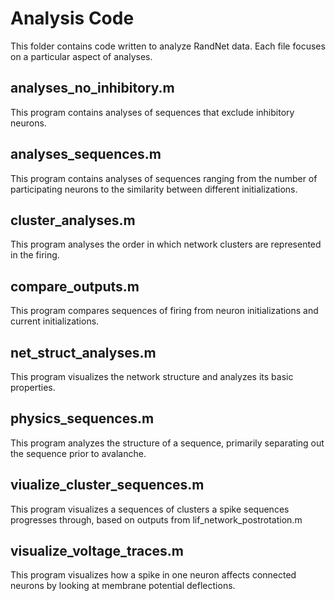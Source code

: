 # Analysis Code
 This folder contains code written to analyze RandNet data. Each file focuses on a particular aspect of analyses.
 
 ## analyses_no_inhibitory.m
 This program contains analyses of sequences that exclude inhibitory neurons.
 
 ## analyses_sequences.m
 This program contains analyses of sequences ranging from the number of participating neurons to the similarity between different initializations.
 
 ## cluster_analyses.m
 This program analyses the order in which network clusters are represented in the firing.
 
 ## compare_outputs.m
 This program compares sequences of firing from neuron initializations and current initializations.
 
 ## net_struct_analyses.m
 This program visualizes the network structure and analyzes its basic properties.
 
 ## physics_sequences.m
 This program analyzes the structure of a sequence, primarily separating out the sequence prior to avalanche.
 
 ## viualize_cluster_sequences.m
 This program visualizes a sequences of clusters a spike sequences progresses through, based on outputs from lif_network_postrotation.m
 
 ## visualize_voltage_traces.m
 This program visualizes how a spike in one neuron affects connected neurons by looking at membrane potential deflections.
 
